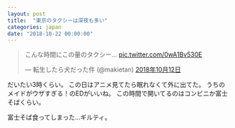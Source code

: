```yaml
---
layout: post
title:  "東京のタクシーは深夜も多い"
categories: japan
date: "2018-10-22 00:00:00"
---
```


<blockquote class="twitter-tweet" data-lang="ja"><p lang="ja" dir="ltr">こんな時間にこの量のタクシー… <a href="https://t.co/0wA1Bv530E">pic.twitter.com/0wA1Bv530E</a></p>&mdash; 転生したら犬だった件 (@makietan) <a href="https://twitter.com/makietan/status/1050807361772769280?ref_src=twsrc%5Etfw">2018年10月12日</a></blockquote>
<script async src="https://platform.twitter.com/widgets.js" charset="utf-8"></script>

だいたい3時くらい。
この日はアニメ見てたら眠れなくて外に出てた。
うちのメイドがウザすぎる！のEDがいいね。
この時間で開いてるのはコンビニか富士そばくらい。

富士そば食ってしまった…ギルティ。
